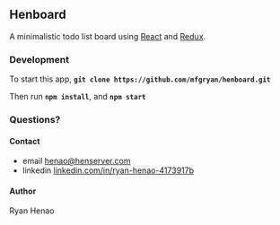 ## Henboard

A minimalistic todo list board using [React](https://facebook.github.io/react/) and [Redux](http://redux.js.org/).

### Development

To start this app, **`git clone https://github.com/mfgryan/henboard.git`**

Then run **`npm install`**, and **`npm start`**

### Questions?

#### Contact
- email [henao@henserver.com](https://www.henserver.com)
- linkedin [linkedin.com/in/ryan-henao-4173917b](https://www.linkedin.com/in/ryan-henao-4173917b/)

#### Author
Ryan Henao
